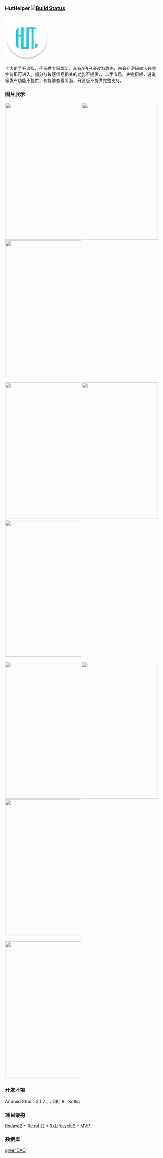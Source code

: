 ### HutHelper [![Build Status](https://travis-ci.org/nicolite/HutHelper.svg?branch=opensource)](https://travis-ci.org/nicolite/HutHelper)

![](https://raw.githubusercontent.com/nicolite/HutHelper/opensource/app/src/main/res/mipmap-xxhdpi/ic_launcher_round.png)  

工大助手开源版，代码供大家学习，私有API已全改为静态，账号和密码输入任意字符即可进入，部分与敏感信息相关的功能不提供，，二手市场，失物招领，说说等发布功能不提供，仅能够查看页面，开源版不提供完整支持。

### 图片展示

<image src=https://raw.githubusercontent.com/nicolite/HutHelper/opensource/image/f1.jpg width=250 height=450> <image src=https://raw.githubusercontent.com/nicolite/HutHelper/opensource/image/f2.jpg width=250 height=450> <image src=https://raw.githubusercontent.com/nicolite/HutHelper/opensource/image/f3.jpg width=250 height=450>

<image src=https://raw.githubusercontent.com/nicolite/HutHelper/opensource/image/f4.jpg width=250 height=450> <image src=https://raw.githubusercontent.com/nicolite/HutHelper/opensource/image/f5.jpg width=250 height=450> <image src=https://raw.githubusercontent.com/nicolite/HutHelper/opensource/image/f6.jpg width=250 height=450>

<image src=https://raw.githubusercontent.com/nicolite/HutHelper/opensource/image/f7.jpg width=250 height=450> <image src=https://raw.githubusercontent.com/nicolite/HutHelper/opensource/image/f8.jpg width=250 height=450> <image src=https://raw.githubusercontent.com/nicolite/HutHelper/opensource/image/f9.jpg width=250 height=450>

<image src=https://raw.githubusercontent.com/nicolite/HutHelper/opensource/image/f10.jpg width=250 height=450>

### 开发环境

Android Studio 3.1.2 、JDK1.8、Kotlin

### 项目架构

[RxJava2](https://github.com/ReactiveX/RxJava) + [Retrofit2](http://square.github.io/retrofit/) + [RxLifecycle2](https://github.com/trello/RxLifecycle) + [MVP](https://github.com/nicolite/archer)

### 数据库

[greenDAO](http://greenrobot.org/greendao/)